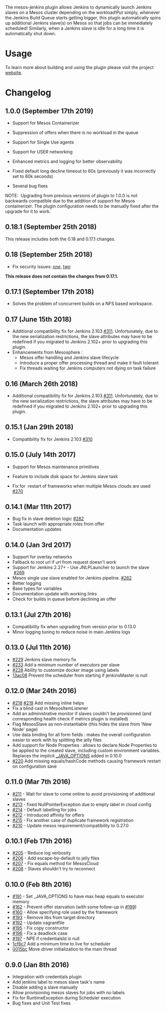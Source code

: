 
The mesos-jenkins plugin allows Jenkins to dynamically launch Jenkins
slaves on a Mesos cluster depending on the workload!Put simply, whenever
the Jenkins Build Queue starts getting bigger, this plugin automatically
spins up additional Jenkins slave(s) on Mesos so that jobs can be
immediately scheduled! Similarly, when a Jenkins slave is idle for a
long time it is automatically shut down.

# Usage

To learn more about building and using the plugin please visit the
project [website](http://jenkinsci.github.io/mesos-plugin/).

# Changelog

## 1.0.0 (September 17th 2019)

-   Support for Mesos Containerizer

-   Suppression of offers when there is no workload in the queue

-   Support for Single Use agents
-   Support for USER networking
-   Enhanced metrics and logging for better observability

-   Fixed default long decline timeout to 60s (previously it was
    incorrectly set to 60k seconds)
-   Several bug fixes

NOTE:  Upgrading from previous versions of plugin to 1.0.0 is not
backwards compatible due to the addition of support for Mesos
containerizer. The plugin configuration needs to be manually fixed after
the upgrade for it to work.

## 0.18.1 (September 25th 2018)

This release includes both the 0.18 and 0.17.1 changes.

## 0.18 (September 25th 2018)

-   Fix security issues:
    [one](https://jenkins.io/security/advisory/2018-09-25/#SECURITY-1013%20(1)),
    [two](https://jenkins.io/security/advisory/2018-09-25/#SECURITY-1013%20(2))

**This release does not contain the changes from 0.17.1.**

## 0.17.1 (September 17th 2018)

-   Solves the problem of concurrent builds on a NFS based workspace. 

## 0.17 (June 15th 2018)

-   Additional compatibility fix for Jenkins
    2.103 [\#311](https://github.com/jenkinsci/mesos-plugin/pull/311).
    Unfortunately, due to the new serialization restrictions, the slave
    attributes may have to be redefined if you migrated to Jenkins
    2.102+ prior to upgrading this plugin.
-   Enhancements from Mesosphere : 
    -   Mesos offer handling and Jenkins slave lifecycle
    -   Introduce a proper offer processing thread and make it fault
        tolerant
    -   Fix threads waiting for Jenkins computers not dying on task
        failure

## 0.16 (March 26th 2018)

-   Additional compatibility fix for Jenkins
    2.103 [\#311](https://github.com/jenkinsci/mesos-plugin/pull/311).
    Unfortunately, due to the new serialization restrictions, the slave
    attributes may have to be redefined if you migrated to Jenkins
    2.102+ prior to upgrading this plugin.

## 0.15.1 (Jan 29th 2018)

-   Compatibility fix for Jenkins
    2.103 [\#310](https://github.com/jenkinsci/mesos-plugin/pull/310)

## 0.15.0 (July 14th 2017)

-   Support for Mesos maintenance primitives

-   Feature to include disk space for Jenkins slave task

-   Fix for  restart of frameworks when multiple Mesos clouds are used
    [\#270](https://github.com/jenkinsci/mesos-plugin/issues/270)

## 0.14.1 (Mar 11th 2017)

-   Bug fix in slave deletion logic
    [\#282](https://github.com/jenkinsci/mesos-plugin/issues/282)
-   Task launch with appropriate roles from offer
-   Documentation updates

## 0.14.0 (Jan 3rd 2017)

-   Support for overlay networks
-   Fallback to root url if url from request doesn't work
-   Support for Jenkins 2.27+ - Use JNLPLauncher to launch the slave
     [\#269](https://github.com/jenkinsci/mesos-plugin/issues/269)
-   Mesos single use slave enabled for Jenkins pipeline.
    [\#262](https://github.com/jenkinsci/mesos-plugin/issues/262)
-   Better logging
-   Base types for variables 
-   Documentation update with working links
-   Check for builds in queue before declining an offer

## 0.13.1 (Jul 27th 2016)

-   Compatibility fix when upgrading from version prior to 0.13.0
-   Minor logging tuning to reduce noise in main Jenkins logs

## 0.13.0 (Jul 11th 2016)

-   [\#229](https://github.com/jenkinsci/mesos-plugin/pull/229) Jenkins
    slave memory fix
-   [\#233](https://github.com/jenkinsci/mesos-plugin/pull/233) Add a
    minimum number of executors per slave
-   [\#228](https://github.com/jenkinsci/mesos-plugin/pull/228) Ability
    to customize docker image using labels
-   [13ac08](https://github.com/jenkinsci/mesos-plugin/commit/13ac08a06bb6a59b866554a90949bc6bf90ef196)
    Prevent the scheduler from starting if jenkinsMaster is null

## 0.12.0 (Mar 24th 2016)

-   [\#218](https://github.com/jenkinsci/mesos-plugin/pull/218)
    [\#219](https://github.com/jenkinsci/mesos-plugin/pull/219) Add
    missing inline helps
-   Fix a blind cast in MesosItemListener
-   Add an administrative monitor if slaves couldn't be provisioned (and
    corresponding health check if metrics plugin is installed)
-   Flag MesosSlave as non-instantiable (this hides the slave from 'New
    Node' page)
-   Use data binding for all form fields : makes the overall
    configuration easier to work with by splitting the jelly files
-   Add support for Node Properties : allows to declare Node Properties
    to be applied to the created slave, including custom environment
    variables. Replaces the
    implicit [\_JAVA\_OPTIONS](https://github.com/jenkinsci/mesos-plugin/commit/6db07a7ffe577cce8e88d70c0d338155e59e19be)
    added in 0.10.0
-   [\#220](https://github.com/jenkinsci/mesos-plugin/pull/220) Add
    missing equals/hashCode methods causing framework restart on
    configuration save

## 0.11.0 (Mar 7th 2016)

-   [\#211](https://github.com/jenkinsci/mesos-plugin/pull/211) - Wait
    for slave to come online to avoid provisioning of additional slaves
-   [\#213](https://github.com/jenkinsci/mesos-plugin/pull/213) - fixed
    NullPointerException due to empty label in cloud config
-   [\#214](https://github.com/jenkinsci/mesos-plugin/pull/214) -
    Default labelling for jobs
-   [\#212](https://github.com/jenkinsci/mesos-plugin/pull/212) -
    Introduced affinity for offers
-   [\#215](https://github.com/jenkinsci/mesos-plugin/pull/215) - Fix
    another case of duplicate framework registration
-   [\#210](https://github.com/jenkinsci/mesos-plugin/pull/210) - Update
    mesos requirement/compatibility to 0.27.0

## 0.10.1 (Feb 17th 2016)

-   [\#205](https://github.com/jenkinsci/mesos-plugin/pull/205) - Reduce
    log verbosity
-   [\#206](https://github.com/jenkinsci/mesos-plugin/pull/206) - Add
    escape-by-default to jelly files
-   [\#207](https://github.com/jenkinsci/mesos-plugin/pull/207) - Fix
    equals method for MesosCloud
-   [\#208](https://github.com/jenkinsci/mesos-plugin/pull/208) - Slaves
    shouldn't try to reconnect

## 0.10.0 (Feb 8th 2016)

-   [\#191](https://github.com/jenkinsci/mesos-plugin/pull/191) - Set
    \_JAVA\_OPTIONS to have max heap equals to executor memory
-   [\#162](https://github.com/jenkinsci/mesos-plugin/pull/162) -
    Prevent offer starvation (with some follow-up
    in [\#199](https://github.com/jenkinsci/mesos-plugin/pull/199))
-   [\#160](https://github.com/jenkinsci/mesos-plugin/pull/160) - Allow
    specifying role used by the framework
-   [\#193](https://github.com/jenkinsci/mesos-plugin/pull/193) - Remove
    libs from target directory
-   [\#192](https://github.com/jenkinsci/mesos-plugin/pull/192) - Update
    vagrantfile
-   [\#195](https://github.com/jenkinsci/mesos-plugin/pull/195) - Fix
    copy constructor
-   [\#196](https://github.com/jenkinsci/mesos-plugin/pull/196) - Fix a
    deadlock case
-   [\#197](https://github.com/jenkinsci/mesos-plugin/pull/197) - NPE if
    credentialsId is null
-   [1cf6c7](https://github.com/jenkinsci/mesos-plugin/commit/1cf6c7d7182327471b81dcf08998688db540f77d) Add
    a minimum time to live for scheduler
-   [0015bc](https://github.com/jenkinsci/mesos-plugin/commit/0015bcb314b6ba488ad5224d6629aa79825bea18) Move
    driver initialization to the main thread

## 0.9.0 (Jan 8th 2016)

-   Integration with credentials plugin
-   Add jenkins label to mesos slave task's name
-   Disable adding a slave manually
-   Allow provisioning mesos slaves for jobs with no labels
-   Fix for RuntimeException during Scheduler execution
-   Bug fixes and Unit Test fixes
